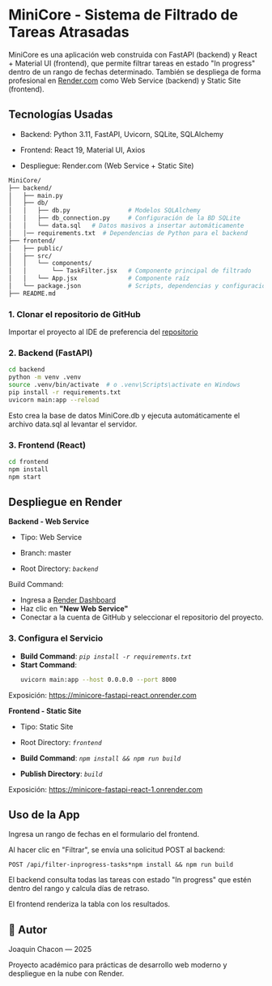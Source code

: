 # MiniCore - Sistema de Filtrado de Tareas Atrasadas

MiniCore es una aplicación web construida con FastAPI (backend) y React + Material UI (frontend), que permite filtrar tareas en estado "In progress" dentro de un rango de fechas determinado. También se despliega de forma profesional en [Render.com](https://render.com) como Web Service (backend) y Static Site (frontend).

## Tecnologías Usadas
- Backend: Python 3.11, FastAPI, Uvicorn, SQLite, SQLAlchemy

- Frontend: React 19, Material UI, Axios

- Despliegue: Render.com (Web Service + Static Site)

```bash
MiniCore/
├── backend/
│   ├── main.py
│   ├── db/
│   │   ├── db.py                # Modelos SQLAlchemy
│   │   ├── db_connection.py     # Configuración de la BD SQLite
│   │   └── data.sql   # Datos masivos a insertar automáticamente
│   │── requirements.txt  # Dependencias de Python para el backend
├── frontend/
│   ├── public/
│   ├── src/
│   │   └── components/
│   │       └── TaskFilter.jsx   # Componente principal de filtrado
│   │   └── App.jsx              # Componente raíz
│   └── package.json             # Scripts, dependencias y configuración
├── README.md          
```

### 1. Clonar el repositorio de GitHub
Importar el proyecto al IDE de preferencia del [repositorio](https://github.com/joaquincgp/MiniCore---FastApi-React/)

### 2. Backend (FastAPI)
```bash
cd backend
python -m venv .venv
source .venv/bin/activate  # o .venv\Scripts\activate en Windows
pip install -r requirements.txt
uvicorn main:app --reload
```

Esto crea la base de datos MiniCore.db y ejecuta automáticamente el archivo data.sql al levantar el servidor.

### 3. Frontend (React)
```bash
cd frontend
npm install
npm start 

```
## Despliegue en Render

**Backend - Web Service**

- Tipo: Web Service

- Branch: master

- Root Directory: *`backend`*

Build Command:
- Ingresa a [Render Dashboard](https://dashboard.render.com/)
- Haz clic en **"New Web Service"**
- Conectar a la cuenta de GitHub y seleccionar el repositorio del proyecto.

### 3. Configura el Servicio

- **Build Command**: *`pip install -r requirements.txt`*
- **Start Command**:  
  ```bash
  uvicorn main:app --host 0.0.0.0 --port 8000
    ```

Exposición: https://minicore-fastapi-react.onrender.com


**Frontend - Static Site**

- Tipo: Static Site

- Root Directory: *`frontend`*

- **Build Command**:  *`npm install && npm run build`*
- **Publish Directory**: *`build`*

Exposición: https://minicore-fastapi-react-1.onrender.com
 
## Uso de la App

Ingresa un rango de fechas en el formulario del frontend.

Al hacer clic en "Filtrar", se envía una solicitud POST al backend:

`POST /api/filter-inprogress-tasks*npm install && npm run build`

El backend consulta todas las tareas con estado "In progress" que estén dentro del rango y calcula días de retraso.

El frontend renderiza la tabla con los resultados.

## 👨 Autor

Joaquin Chacon — 2025

Proyecto académico para prácticas de desarrollo web moderno y despliegue en la nube con Render.